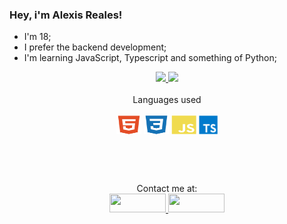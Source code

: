 ### Hey, i'm Alexis Reales!
 
- I'm 18; <br>
- I prefer the backend development; <br>
- I'm learning JavaScript, Typescript and something of Python; <br>
 
<div align="center">
  <a href="https://github.com/AlexisReales">
  <img height="180em" src="https://github-readme-stats.vercel.app/api?username=AlexisReales&show_icons=true&theme=red&include_all_commits=true&count_private=true"/>
  <img height="180em" src="https://github-readme-stats.vercel.app/api/top-langs/?username=AlexisReales&layout=compact&langs_count=7&theme=red"/>
     </a>
</div>
  
<div align='center' ><br>
  Languages  used <br><br>  
  <img align="center" height="30" width="40" src="https://raw.githubusercontent.com/devicons/devicon/master/icons/html5/html5-plain.svg" />

  <img align="center" height="30" width="40" src="https://raw.githubusercontent.com/devicons/devicon/master/icons/css3/css3-plain.svg" />

  <img align="center" height="30"  width="40" src="https://raw.githubusercontent.com/devicons/devicon/master/icons/javascript/javascript-plain.svg">
 
  <img align="center" height="30"  width="30" src="https://raw.githubusercontent.com/devicons/devicon/master/icons/typescript/typescript-plain.svg">
</div>
  
  ##


<br><br>

<div align="center">
  Contact me at: <br>
      <a href="https://www.linkedin.com/in/alexisreales/">
        <img src="https://img.shields.io/badge/-Linkedin-blue?style=plastic&logo=linkedin" height="30" width="90">
       </a>
       <a href="mailto:alexisrealesb@gmail.com">
        <img src="https://img.shields.io/badge/-Email-lightgrey?style=plastic&logo=gmail" height="30" width="90">
    </a>
</div>
